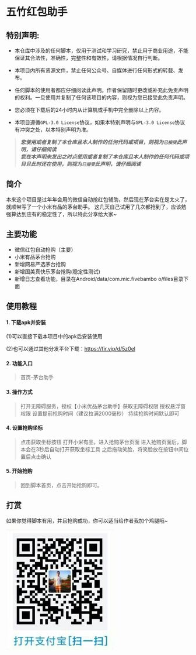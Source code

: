 # 五竹红包助手

## 特别声明:

* 本仓库中涉及的任何脚本，仅用于测试和学习研究，禁止用于商业用途，不能保证其合法性，准确性，完整性和有效性，请根据情况自行判断。

* 本项目内所有资源文件，禁止任何公众号、自媒体进行任何形式的转载、发布。

* 任何脚本的使用者都应仔细阅读此声明。作者保留随时更改或补充此免责声明的权利。一旦使用并复制了任何该项目的内容，则视为您已接受此免责声明。
  
* 您必须在下载后的24小时内从计算机或手机中完全删除以上内容。  
  
* 本项目遵循`GPL-3.0 License`协议，如果本特别声明与`GPL-3.0 License`协议有冲突之处，以本特别声明为准。

> ***您使用或者复制了本仓库且本人制作的任何代码或项目，则视为`已接受`此声明，请仔细阅读***  
> ***您在本声明未发出之时点使用或者复制了本仓库且本人制作的任何代码或项目且此时还在使用，则视为`已接受`此声明，请仔细阅读***

## 简介
本来这个项目是过年年会用的微信自动抢红包辅助，然后现在茅台实在是太火了，就顺带写了一个小米有品的茅台助手。
这几天自己试用了几次都抢到了，应该勉强算达到应有的稳定性了，所以特此分享给大家~
## 主要功能

- 微信红包自动抢购（主要）
- 小米有品茅台抢购
- 新增网易严选茅台抢购
- 新增国美真快乐茅台抢购(稳定性测试)
- 新增日志查看功能，目录在Android/data/com.mic.fivebambo
o/files目录下面
## 使用教程  
#### 1. 下载apk并安装
(1)可以直接下载本项目中的apk后安装使用

(2)也可以通过其他分发平台下载：https://fir.vip/d/5z0el
#### 2. 功能入口
> 首页-茅台助手

#### 3. 操作方式
> 打开无障碍服务，授权【小米优品茅台助手】获取无障碍权限
> 授权悬浮窗权限
> 设置提前抢购时间（建议拉满2000毫秒）
> 持续抢购时间默认即可

#### 4. 设置抢购坐标
> 点击获取坐标按钮
> 打开小米有品，进入抢购茅台页面
> 进入抢购页面后，脚本会在3秒后自动打开获取坐标工具
> 之后拖动笑脸，将笑脸放在按钮中间位置后点击确认

#### 5. 开始抢购
> 回到脚本首页，点击开始抢购即可。

## 打赏
如果你觉得脚本有用，并且抢购成功，你可以适当给作者我加个鸡腿哦~

![avatar](/pay.png)
